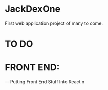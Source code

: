 # JackDexOne
First web application project of many to come. 


# TO DO
# FRONT END:
-- Putting Front End Stuff Into React
n 